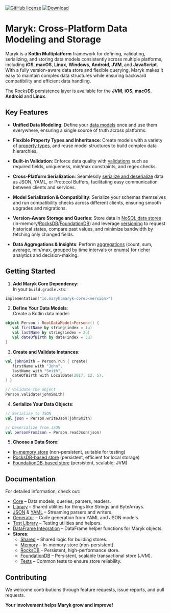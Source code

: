 [![GitHub license](https://img.shields.io/badge/license-Apache%20License%202.0-blue.svg?style=flat)](https://www.apache.org/licenses/LICENSE-2.0)
[![Download](https://img.shields.io/maven-central/v/io.maryk/maryk-core)](https://central.sonatype.com/artifact/io.maryk/maryk-core)

# Maryk: Cross-Platform Data Modeling and Storage

Maryk is a **Kotlin Multiplatform** framework for defining, validating, serializing, and storing data models consistently across multiple platforms, including **iOS**, **macOS**, **Linux**, **Windows**, **Android**, **JVM**, and **JavaScript**. With a fully version-aware data store and flexible querying, Maryk makes it easy to maintain complex data structures while ensuring backward compatibility and efficient data handling.

The RocksDB persistence layer is available for the **JVM**, **iOS**, **macOS**, **Android** and **Linux**.

## Key Features

- **Unified Data Modeling**: Define your [data models](core/documentation/datamodel.md) once and use them everywhere, ensuring a single source of truth across platforms.

- **Flexible Property Types and Inheritance**: Create models with a variety of [property types](core/documentation/properties/properties.md), and reuse model structures to build complex data hierarchies.

- **Built-in Validation**: Enforce data quality with [validations](core/documentation/properties/properties.md#validation) such as required fields, uniqueness, min/max constraints, and regex checks.

- **Cross-Platform Serialization**: Seamlessly [serialize and deserialize](core/documentation/serialization.md) data as JSON, YAML, or Protocol Buffers, facilitating easy communication between clients and services.

- **Model Serialization & Compatibility**: Serialize your schemas themselves and run compatibility checks across different clients, ensuring smooth upgrades and migrations.

- **Version-Aware Storage and Queries**: Store data in [NoSQL data stores](store/memory/README.md) (in-memory/[RocksDB](store/rocksdb/README.md)/[FoundationDB](store/foundationdb/README.md)) and leverage [versioning](core/documentation/versioning.md) to request historical states, compare past values, and minimize bandwidth by fetching only changed fields.

- **Data Aggregations & Insights**: Perform [aggregations](core/documentation/aggregations.md) (count, sum, average, min/max, grouped by time intervals or enums) for richer analytics and decision-making.

## Getting Started

1. **Add Maryk Core Dependency**:  
In your `build.gradle.kts`:
```kotlin
implementation("io.maryk:maryk-core:<version>")
```

2. **Define Your Data Models**:  
Create a Kotlin data model:
```kotlin
object Person : RootDataModel<Person>() {
   val firstName by string(index = 1u)
   val lastName by string(index = 2u)
   val dateOfBirth by date(index = 3u)
}
```

3. **Create and Validate Instances**:  
```kotlin
val johnSmith = Person.run { create(
   firstName with "John",
   lastName with "Smith",
   dateOfBirth with LocalDate(2017, 12, 5),
) }

// Validate the object
Person.validate(johnSmith)
```

4. **Serialize Your Data Objects**:  
```kotlin
// Serialize to JSON
val json = Person.writeJson(johnSmith)

// Deserialize from JSON
val personFromJson = Person.readJson(json)
```

5. **Choose a Data Store**:
  - [In-memory store](store/memory/README.md) (non-persistent, suitable for testing)
  - [RocksDB-based store](store/rocksdb/README.md) (persistent, efficient for local storage)
  - [FoundationDB-based store](store/foundationdb/README.md) (persistent, scalable; JVM)

## Documentation

For detailed information, check out:

- [Core](core/README.md) – Data models, queries, parsers, readers.
- [Library](lib/README.md) – Shared utilities for things like Strings and ByteArrays.
- [JSON](json/README.md) & [YAML](yaml/README.md) – Streaming parsers and writers.
- [Generator](generator/README.md) – Code generation from YAML and JSON models.
- [Test Library](testlib/README.md) – Testing utilities and helpers.
- [DataFrame Integration](dataframe/README.md) – DataFrame helper functions for Maryk objects.
- **Stores**:
  - [Shared](store/shared/README.md) – Shared logic for building stores.
  - [Memory](store/memory/README.md) – In-memory store (non-persistent).
  - [RocksDB](store/rocksdb/README.md) – Persistent, high-performance store.
  - [FoundationDB](store/foundationdb/README.md) – Persistent, scalable transactional store (JVM).
  - [Tests](store/test/README.md) – Common tests to ensure store reliability.

## Contributing

We welcome contributions through feature requests, issue reports, and pull requests.

**Your involvement helps Maryk grow and improve!**

